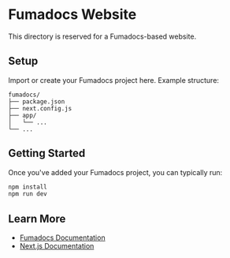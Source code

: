 # Fumadocs Website

This directory is reserved for a Fumadocs-based website.

## Setup

Import or create your Fumadocs project here. Example structure:
```
fumadocs/
├── package.json
├── next.config.js
├── app/
│   └── ...
└── ...
```

## Getting Started

Once you've added your Fumadocs project, you can typically run:

```bash
npm install
npm run dev
```

## Learn More

- [Fumadocs Documentation](https://fumadocs.vercel.app/)
- [Next.js Documentation](https://nextjs.org/docs)
